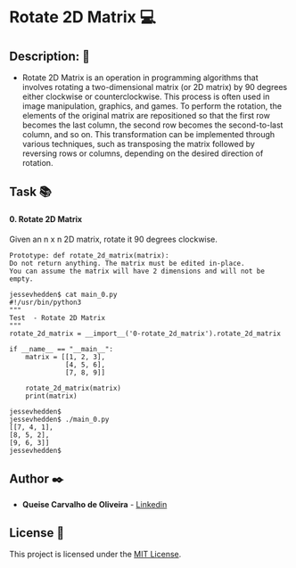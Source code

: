 # **Rotate 2D Matrix** :computer:

## **Description:** :speech_balloon:

* Rotate 2D Matrix is an operation in programming algorithms that involves rotating a two-dimensional matrix (or 2D matrix) by 90 degrees either clockwise or counterclockwise. This process is often used in image manipulation, graphics, and games. To perform the rotation, the elements of the original matrix are repositioned so that the first row becomes the last column, the second row becomes the second-to-last column, and so on. This transformation can be implemented through various techniques, such as transposing the matrix followed by reversing rows or columns, depending on the desired direction of rotation.

## **Task** :books:

#### **0. Rotate 2D Matrix**

Given an n x n 2D matrix, rotate it 90 degrees clockwise.

    Prototype: def rotate_2d_matrix(matrix):
    Do not return anything. The matrix must be edited in-place.
    You can assume the matrix will have 2 dimensions and will not be empty.

```
jessevhedden$ cat main_0.py
#!/usr/bin/python3
"""
Test  - Rotate 2D Matrix
"""
rotate_2d_matrix = __import__('0-rotate_2d_matrix').rotate_2d_matrix

if __name__ == "__main__":
    matrix = [[1, 2, 3],
              [4, 5, 6],
              [7, 8, 9]]

    rotate_2d_matrix(matrix)
    print(matrix)

jessevhedden$
jessevhedden$ ./main_0.py
[[7, 4, 1],
[8, 5, 2],
[9, 6, 3]]
jessevhedden$
```

## **Author** :black_nib:

* **Queise Carvalho de Oliveira** - [Linkedin](https://www.linkedin.com/in/queise-carvalho-de-oliveira-50359749/)


## License :page_with_curl:
This project is licensed under the [MIT License](https://opensource.org/license/mit/).
